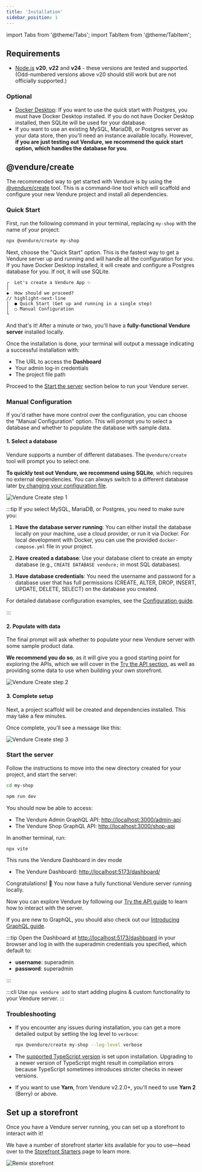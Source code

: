 ```yaml
---
title: 'Installation'
sidebar_position: 1
---
```


import Tabs from '@theme/Tabs';
import TabItem from '@theme/TabItem';

## Requirements

- [Node.js](https://nodejs.org/en/) **v20**, **v22** and **v24** - these versions are tested and supported. (Odd-numbered versions above v20 should still work but are not officially supported.)

### Optional

- [Docker Desktop](https://www.docker.com/products/docker-desktop/): If you want to use the quick start with Postgres, you must have Docker Desktop installed. If you do not have Docker Desktop installed, then SQLite will be used for your database.
- If you want to use an existing MySQL, MariaDB, or Postgres server as your data store, then you'll need an instance available locally. However, **if you are just testing out Vendure, we recommend the quick start option, which handles the database for you**.

## @vendure/create

The recommended way to get started with Vendure is by using the [@vendure/create](https://github.com/vendure-ecommerce/vendure/tree/master/packages/create) tool. This is a command-line tool which will scaffold and configure your new Vendure project and install all dependencies.

### Quick Start

First, run the following command in your terminal, replacing `my-shop` with the name of your project:

```bash
npx @vendure/create my-shop
```

Next, choose the "Quick Start" option. This is the fastest way to get a Vendure server up and running and will handle all the configuration for you. If you have Docker Desktop installed, it will create and configure a Postgres database for you. If not, it will use SQLite.

```text
┌  Let's create a Vendure App ✨
│
◆  How should we proceed?
// highlight-next-line
│  ● Quick Start (Get up and running in a single step)
│  ○ Manual Configuration
└
```

And that's it! After a minute or two, you'll have a **fully-functional Vendure server** installed locally.

Once the installation is done, your terminal will output a message indicating a successful installation with:

- The URL to access the **Dashboard**
- Your admin log-in credentials
- The project file path

Proceed to the [Start the server](#start-the-server) section below to run your Vendure server.

### Manual Configuration

If you'd rather have more control over the configuration, you can choose the "Manual Configuration" option. This will prompt you to select a database and whether to populate the database with sample data.

#### 1. Select a database

Vendure supports a number of different databases. The `@vendure/create` tool will prompt you to select one.

**To quickly test out Vendure, we recommend using SQLite**, which requires no external dependencies. You can always switch to a different database later [by changing your configuration file](/guides/developer-guide/configuration/#connecting-to-the-database).

![Vendure Create step 1](./create-1.webp)

:::tip
If you select MySQL, MariaDB, or Postgres, you need to make sure you:

1. **Have the database server running**: You can either install the database locally on your machine, use a cloud provider, or run it via Docker. For local development with Docker, you can use the provided `docker-compose.yml` file in your project.

2. **Have created a database**: Use your database client to create an empty database (e.g., `CREATE DATABASE vendure;` in most SQL databases).

3. **Have database credentials**: You need the username and password for a database user that has full permissions (CREATE, ALTER, DROP, INSERT, UPDATE, DELETE, SELECT) on the database you created.

For detailed database configuration examples, see the [Configuration guide](/guides/developer-guide/configuration/#connecting-to-the-database).

:::

#### 2. Populate with data

The final prompt will ask whether to populate your new Vendure server with some sample product data.

**We recommend you do so**, as it will give you a good starting point for exploring the APIs, which we will cover in the [Try the API section](/guides/getting-started/try-the-api/), as well as providing some data to use when building your own storefront.

![Vendure Create step 2](./create-2.webp)

#### 3. Complete setup

Next, a project scaffold will be created and dependencies installed. This may take a few minutes.

Once complete, you'll see a message like this:

![Vendure Create step 3](./create-3.webp)

### Start the server

Follow the instructions to move into the new directory created for your project, and start the server:

```bash
cd my-shop

npm run dev
```

You should now be able to access:

- The Vendure Admin GraphQL API: [http://localhost:3000/admin-api](http://localhost:3000/admin-api)
- The Vendure Shop GraphQL API: [http://localhost:3000/shop-api](http://localhost:3000/shop-api)

In another terminal, run:

```bash
npx vite
```

This runs the Vendure Dashboard in dev mode

- The Vendure Dashboard: [http://localhost:5173/dashboard/](http://localhost:5173/dashboard/)

Congratulations! 🥳 You now have a fully functional Vendure server running locally.

Now you can explore Vendure by following our [Try the API guide](/guides/getting-started/try-the-api/) to learn how to interact with the server.

If you are new to GraphQL, you should also check out our [Introducing GraphQL guide](/guides/getting-started/graphql-intro/).

:::tip
Open the Dashboard at [http://localhost:5173/dashboard](http://localhost:3000/admin) in your browser and log in with the superadmin credentials you specified, which default to:

- **username**: superadmin
- **password**: superadmin

:::

:::cli
Use `npx vendure add` to start adding plugins & custom functionality to your Vendure server.
:::

### Troubleshooting

- If you encounter any issues during installation, you can get a more detailed output by setting the log level to `verbose`:

    ```sh
    npx @vendure/create my-shop --log-level verbose
    ```

- The [supported TypeScript version](https://github.com/vendure-ecommerce/vendure/blob/master/packages/create/src/constants.ts#L7) is set upon installation. Upgrading to a newer version of TypeScript might result in compilation errors because TypeScript sometimes introduces stricter checks in newer versions.
- If you want to use **Yarn**, from Vendure v2.2.0+, you'll need to use **Yarn 2** (Berry) or above.

## Set up a storefront

Once you have a Vendure server running, you can set up a storefront to interact with it!

We have a number of storefront starter kits available for you to use—head over to the [Storefront Starters](/guides/storefront/storefront-starters/) page to learn more.

![Remix storefront](../../storefront/storefront-starters/remix-storefront.webp)
